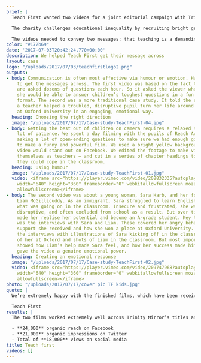 ```yaml
---
brief: |
  Teach First wanted two videos for a joint editorial campaign with Trinity Mirror to encourage young people to train as teachers.

  The charity challenges educational inequality by recruiting bright graduates to work in the most deprived schools. These are all around the country, so it works with Trinity Mirror’s local titles, such as the Liverpool Echo, Nottingham Post and Birmingham Mail, to recruit for those areas.

  The videos needed to convey two messages: that teaching is a demanding and rewarding profession; and that it can change people’s lives for the better. They needed to work on the title’s websites and social media accounts, particularly Facebook – as well as the charity’s own channels. And they needed to appeal to undergraduates and recent graduates and inspire social sharing.
color: "#172b69"
date: '2017-07-03T20:42:24.770+00:00'
description: We helped Teach First get their message across
layout: case
logo: "/uploads/2017/07/03/teachfirstlogo2.png"
outputs:
- body: Communication is often most effective via humour or emotion. Happen used both
    to get the messages across. The first video was based on the fact that teachers
    are asked dozens of questions each hour. So it asked the viewer whether he or
    she would be able to answer children’s toughest questions in a fun Buzzfeed-style
    format. The second was a more traditional case study. It told the story of how
    a teacher helped a troubled, disruptive pupil turn her life around and win a place
    at Oxford University in an engaging, emotional way.
  heading: Choosing the right direction
  image: "/uploads/2017/07/17/Case-study-TeachFirst-04.jpg"
- body: Getting the best out of children on camera requires a relaxed shoot and a
    lot of patience. We spent a day filming with the pupils of Reach Academy in Feltham,
    asking a lot of open-ending questions to make sure we had enough good answers
    to make a funny and powerful film. We used a bright yellow background, so the
    video would stand out on Facebook. We edited the footage to make viewers imagine
    themselves as teachers – and cut in a series of chapter headings to ask whether
    they could cope in the classroom.
  heading: Using humour
  image: "/uploads/2017/07/17/Case-study-TeachFirst-01.jpg"
  video: <iframe src="https://player.vimeo.com/video/208832335?autoplay=1&color=6A148F&title=0&byline=0&portrait=0"
    width="640" height="360" frameborder="0" webkitallowfullscreen mozallowfullscreen
    allowfullscreen></iframe>
- body: The second video was about a young woman, Sara Harb, and her former teacher
    Liam McGillicuddy. As an immigrant, Sara struggled to learn English and understand
    what was going on in the classroom. Insecure and frustrated, she was violent and
    disruptive, and often excluded from school as a result. But over time, her teacher
    made her realise her potential and become an A-grade student. Key to the video
    was the interviews with Sara and Liam. These covered her angry behaviour, the
    support she received and how she won a place at Oxford University. We then cut
    the interviews with illustrations of Sara kicking off in the classroom, footage
    of her at Oxford and shots of Liam in the classroom. But most importantly, we
    showed how Liam’s help made Sara feel, and how her success made him feel. This
    gave the video a genuine emotional power.
  heading: Creating an emotional response
  image: "/uploads/2017/07/17/Case-study-TeachFirst-02.jpg"
  video: <iframe src="https://player.vimeo.com/video/209747968?autoplay=1&color=6A148F&title=0&byline=0&portrait=0"
    width="640" height="360" frameborder="0" webkitallowfullscreen mozallowfullscreen
    allowfullscreen></iframe>
photo: "/uploads/2017/07/17/cover pic TF kids.jpg"
quote: |
  We’re extremely happy with the finished films, which have been received well by internal and external audiences. Happen Digital is professional, friendly, honest and accommodating – we would not hesitate to recommend them.

  Teach First
results: |
  The two films worked extremely well across Trinity Mirror’s titles and also proved popular on the social accounts of Teach First. Teach First was so pleased with the figures that it plans to put spend behind the videos when it starts to push teacher recruitment again.

  - **24,000** organic reach on Facebook
  - **21,000** organic impressions on Twitter
  - Total of **18,000** views on social media
title: Teach first
videos: []
---
```


